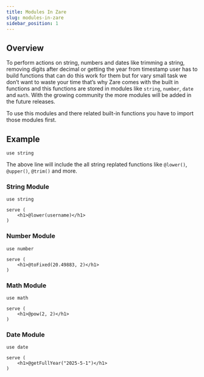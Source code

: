 ```yaml
---
title: Modules In Zare
slug: modules-in-zare
sidebar_position: 1
---
```

## Overview

To perform actions on string, numbers and dates like trimming a string, removing digits after decimal or getting the year from timestamp user has to build functions that can do this work for them but for vary small task we don’t want to waste your time that’s why Zare comes with the built in functions and this functions are stored in modules like `string`, `number`, `date` and `math`. With the growing community the more modules will be added in the future releases.

To use this modules and there related built-in functions you have to import those modules first.

## Example

```zare
use string
```

The above line will include the all string replated functions like `@lower()`, `@upper()`, `@trim()` and more.

### String Module

```zare
use string

serve (
    <h1>@lower(username)</h1>
)
```

### Number Module

```zare
use number

serve (
    <h1>@toFixed(20.49883, 2)</h1>
)
```

### Math Module

```zare
use math

serve (
    <h1>@pow(2, 2)</h1>
)
```

### Date Module

```zare
use date

serve (
    <h1>@getFullYear("2025-5-1")</h1>
)
```
